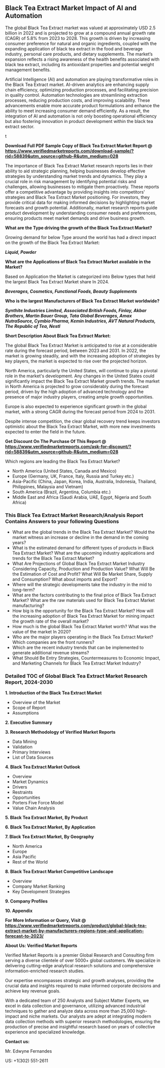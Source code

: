 <h2>Black Tea Extract Market Impact of AI and Automation</h2><p>The global Black Tea Extract market was valued at approximately USD 2.5 billion in 2022 and is projected to grow at a compound annual growth rate (CAGR) of 5.8% from 2023 to 2028. This growth is driven by increasing consumer preference for natural and organic ingredients, coupled with the expanding application of black tea extract in the food and beverage industry, personal care products, and dietary supplements. The market’s expansion reflects a rising awareness of the health benefits associated with black tea extract, including its antioxidant properties and potential weight management benefits.</p><p>Artificial Intelligence (AI) and automation are playing transformative roles in the Black Tea Extract market. AI-driven analytics are enhancing supply chain efficiency, optimizing production processes, and facilitating precision in quality control. Automation technologies are streamlining extraction processes, reducing production costs, and improving scalability. These advancements enable more accurate product formulations and enhance the ability to meet increasing consumer demand efficiently. As a result, the integration of AI and automation is not only boosting operational efficiency but also fostering innovation in product development within the black tea extract sector.</p>t</p><p id="" class=""><strong>Download Full PDF Sample Copy of Black Tea Extract Market Report @ <a href="https://www.verifiedmarketreports.com/download-sample/?rid=58839&utm_source=github-R&utm_medium=028" target="_blank">https://www.verifiedmarketreports.com/download-sample/?rid=58839&utm_source=github-R&utm_medium=028</a></strong></p><p>The importance of&nbsp;Black Tea Extract Market research reports lies in their ability to aid strategic planning, helping businesses develop effective strategies by understanding market trends and dynamics. They play a crucial role in risk management by identifying potential risks and challenges, allowing businesses to mitigate them proactively. These reports offer a competitive advantage by providing insights into competitors' strategies and Black Tea Extract Market positioning. For investors, they provide critical data for making informed decisions by highlighting market forecasts and growth potential. Additionally, market research reports guide product development by understanding consumer needs and preferences, ensuring products meet market demands and drive business growth.</p><p><strong>What are the&nbsp;Type driving the growth of the Black Tea Extract Market?</strong></p><p id="" class="">Growing demand for below Type around the world has had a direct impact on the growth of the Black Tea Extract Market:</p><em><strong>Liquid, Powder</strong></em></p><strong>What are the&nbsp;Applications&nbsp;of Black Tea Extract Market available in the Market?</strong></p><p id="" class="">Based on Application the Market is categorized into Below types that held the largest Black Tea Extract Market share In 2024.</p><em><strong>Beverages, Cosmetics, Functional Foods, Beauty Supplements</strong></em></p><strong>Who is the largest Manufacturers of Black Tea Extract Market worldwide?</strong></p><p><em><strong>Synthite Industries Limited, Associated British Foods, Finlay, Akbar Brothers, Martin Bauer Group, Tata Global Beverages, Amax NutraSource, Cymbio Pharma, Kemin Industries, AVT Natural Products, The Republic of Tea, Nestl</strong></em></p><p id="" class=""><strong>Short Description About Black Tea Extract Market:</strong></p><p>The global Black Tea Extract Market is anticipated to rise at a considerable rate during the forecast period, between 2023 and 2031. In 2022, the market is growing steadily, and with the increasing adoption of strategies by key players, the market is expected to rise over the projected horizon.</p><p>North America, particularly the United States, will continue to play a pivotal role in the market's development. Any changes in the United States could significantly impact the Black Tea Extract Market growth trends. The market in North America is projected to grow considerably during the forecast period, driven by the high adoption of advanced technology and the presence of major industry players, creating ample growth opportunities.</p><p>Europe is also expected to experience significant growth in the global market, with a strong CAGR during the forecast period from 2024 to 2031.</p><p>Despite intense competition, the clear global recovery trend keeps investors optimistic about the Black Tea Extract Market, with more new investments expected to enter the field in the future.</p><p id="" class=""><strong>Get Discount On The Purchase Of This Report @ <a href="https://www.verifiedmarketreports.com/ask-for-discount/?rid=58839&utm_source=github-R&utm_medium=028" target="_blank">https://www.verifiedmarketreports.com/ask-for-discount/?rid=58839&utm_source=github-R&utm_medium=028</a></strong></p>Which regions are leading the Black Tea Extract Market?</p><ul><li>North America (United States, Canada and Mexico)</li><li>Europe (Germany, UK, France, Italy, Russia and Turkey etc.)</li><li>Asia-Pacific (China, Japan, Korea, India, Australia, Indonesia, Thailand, Philippines, Malaysia and Vietnam)</li><li>South America (Brazil, Argentina, Columbia etc.)</li><li>Middle East and Africa (Saudi Arabia, UAE, Egypt, Nigeria and South Africa)</li></ul><h3 id="" class="">This Black Tea Extract Market Research/Analysis Report Contains Answers to your following Questions</h3><ul><li>What are the global trends in the Black Tea Extract Market? Would the market witness an increase or decline in the demand in the coming years?</li><li>What is the estimated demand for different types of products in Black Tea Extract Market? What are the upcoming industry applications and trends for the Black Tea Extract Market?</li><li>What Are Projections of Global Black Tea Extract Market Industry Considering Capacity, Production and Production Value? What Will Be the Estimation of Cost and Profit? What Will Be Market Share, Supply and Consumption? What about imports and Export?</li><li>Where will the strategic developments take the industry in the mid to long-term?</li><li>What are the factors contributing to the final price of Black Tea Extract Market? What are the raw materials used for Black Tea Extract Market manufacturing?</li><li>How big is the opportunity for the Black Tea Extract Market? How will the increasing adoption of Black Tea Extract Market for mining impact the growth rate of the overall market?</li><li>How much is the global Black Tea Extract Market worth? What was the value of the market In 2020?</li><li>Who are the major players operating in the Black Tea Extract Market? Which companies are the front runners?</li><li>Which are the recent industry trends that can be implemented to generate additional revenue streams?</li><li>What Should Be Entry Strategies, Countermeasures to Economic Impact, and Marketing Channels for Black Tea Extract Market Industry?</li></ul><h3 id="" class="">Detailed TOC of Global Black Tea Extract Market Research Report, 2024-2030</h3><p id="" class=""><strong>1. Introduction of the Black Tea Extract Market</strong></p><ul><li>Overview of the Market</li><li>Scope of Report</li><li>Assumptions</li></ul><p id="" class=""><strong>2. Executive Summary</strong></p><p id="" class=""><strong>3. Research Methodology of Verified Market Reports</strong></p><ul><li>Data Mining</li><li>Validation</li><li>Primary Interviews</li><li>List of Data Sources</li></ul><p id="" class=""><strong>4. Black Tea Extract Market Outlook</strong></p><ul><li>Overview</li><li>Market Dynamics</li><li>Drivers</li><li>Restraints</li><li>Opportunities</li><li>Porters Five Force Model</li><li>Value Chain Analysis</li></ul><p id="" class=""><strong>5. Black Tea Extract Market, By Product</strong></p><p id="" class=""><strong>6. Black Tea Extract Market, By Application</strong></p><p id="" class=""><strong>7. Black Tea Extract Market, By Geography</strong></p><ul><li>North America</li><li>Europe</li><li>Asia Pacific</li><li>Rest of the World</li></ul><p id="" class=""><strong>8. Black Tea Extract Market Competitive Landscape</strong></p><ul><li>Overview</li><li>Company Market Ranking</li><li>Key Development Strategies</li></ul><p id="" class=""><strong>9. Company Profiles</strong></p><p id="" class=""><strong>10. Appendix</strong></p><p id="" class=""><strong>For More Information or Query, Visit @ <a href="https://www.verifiedmarketreports.com/product/global-black-tea-extract-market-by-manufacturers-regions-type-and-application-forecast-to-2023/" target="_blank">https://www.verifiedmarketreports.com/product/global-black-tea-extract-market-by-manufacturers-regions-type-and-application-forecast-to-2023/</a></strong></p><p id="" class=""><strong>About Us: Verified Market Reports</strong></p><p id="" class="">Verified Market Reports is a premier Global Research and Consulting firm serving a diverse clientele of over 5000+ global customers. We specialize in delivering cutting-edge analytical research solutions and comprehensive information-enriched research studies.</p><p id="" class="">Our expertise encompasses strategic and growth analyses, providing the crucial data and insights required to make informed corporate decisions and achieve key revenue goals.</p><p id="" class="">With a dedicated team of 250 Analysts and Subject Matter Experts, we excel in data collection and governance, utilizing advanced industrial techniques to gather and analyze data across more than 25,000 high-impact and niche markets. Our analysts are adept at integrating modern data collection methods with superior research methodologies, ensuring the production of precise and insightful research based on years of collective experience and specialized knowledge.</p><p id="" class=""><strong>Contact us:</strong></p><p id="" class="">Mr. Edwyne Fernandes</p><p id="" class="">US: +1(302) 551-2611</p>